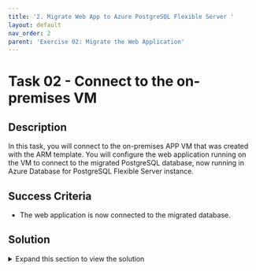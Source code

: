```yaml
---
title: '2. Migrate Web App to Azure PostgreSQL Flexible Server '
layout: default
nav_order: 2
parent: 'Exercise 02: Migrate the Web Application'
---
```


# Task 02 - Connect to the on-premises VM

## Description

In this task, you will connect to the on-premises APP VM that was created with the ARM template. You will configure the web application running on the VM to connect to the migrated PostgreSQL database, now running in Azure Database for PostgreSQL Flexible Server instance.

## Success Criteria

* The web application is now connected to the migrated database.

## Solution

<details markdown="block">
<summary>Expand this section to view the solution</summary>

1. In the **Azure Portal**, navigate to the **Resource Group** that you created for this lab, then select the **On-premises APP VM** named similar to `terrafirm-onprem-app-vm`.

    ![The Resource group with on-premises workload VM highlighted.](../../resources/images/lab02_02_VirtualMachine.png "Azure resource group")

1. On the **Virtual Machine** blade, either use the Search function in the left hand menu or click on Bastion. We will use a bastion host as the method to connect to our VMs as this is a more secure method.

    ![The Virtual machine blade searching for "Bastion".](../../resources/images/lab00_02_BastionSearch.png "Search for Bastion")

    ![The Virtual machine blade with Bastion selected.](../../resources/images/lab00_02_Bastion.png "Bastion")

1. Within the **Bastion** page, enter the following:
    1. **Authentication Type**    VM Password
    1. **Username**               demouser
    1. **VM Password**            <`the secure password you created when you created the VMs in Task01`>

     ![The Bastion Connection page.](../../resources/images/lab00_02_BastionConnection.png "Setup for Bastion")

    >**Note**: You may need to allow popups if they are blocked in your browser.

1. When connectioned to the VM via the Bastion host you will get a screen like this:

    ![Copnnection via Bastion host.](../../resources/images/lab00_02_BastionConnected.png "Bastion Connected")

1. Once connected via Bastion, run the following command to install the git utility on the server by using the clipboard within the session:

    ![Clipboard within the Bastion session.](../../resources/images/lab00_02_BastionClipboard.png "Bastion Clipboard")

1. Click the arrows which will expand the window

     ![Clipboard within the Bastion session.](../../resources/images/lab00_02_UsingBastionClipboard_1.png "Bastion Clipboard")

1. Once connected to the VM via the Bastion host, execute the following command to open the `orders.php` file for the web application in a text editor. The application needs to be configured to connect to the **Azure Database for PostgreSQL Flexible Server** database that was previously migrated.

    ```bash
    sudo nano /var/www/html/orders.php
    ```

    ![orders.php file is open in editor.](../../resources/images/lab02_02_OrdersPhPFile.png "orders.php file")

1. Within the `orders.php` file, set the following values for the **database connection details** section to configure it for the Private Endpoint for your Azure Database for PostgreSQL Flexible Server.

    ![Obtaining the IP address for connecting to the Private Endpoint](../../resources/images/lab02_01_PostgreSQLFlexibleServer_PrivateEndpoint_3.png "IP Address")

    1. **host**: Enter the **IPAddress** for the **Azure Database for PostgreSQL Flexible Server** instance that was previously copied.

    ![orders.php file with database connection details set.](../../resources/images/lab02_02_OrdersPhPWithMigratedServer.png "orders.php file")

1. To save the file, press `^X` (ctrl-X) to exit the editor, press `Y` to save the modified buffer, then press **Enter** to write the changes to the file.

1. Open a new browser tab, and navigate to the following URL to test that the web application is installed. Be sure to use `http://` since the web application is not currently configured for TLS/SSL.

    ```text
    http://<ip-address>/orders.php
    ```

1. The web application will look similar to the following screenshot.

    ![Web application is displayed in web browser.](../../resources/images/lab02_02_WebApplicationMigrated.png "Web application")

1. Note that the database connection IP address has changed from the IP address which was the on-premises PostgreSQL database (typically 10.0.0.4) to the newly migrated database hosted in Azure Database for PostgreSQL Flexible Server.

    >Note: The address might be in IPv6 notation.

    ![Validation of the Web application connected to the migrated PostgreSQL database](../../resources/images/lab02_02_DatabaseConnectionIPAddress.png "IP address of migrated dataabse")

You are now in a position to stop the On-premises server that was hosting the database.

1. In the **Azure Portal**, navigate to the **Resource Group** that you created for this lab, then select the **On-premises Workload VM** named similar to `terrafirm-onprem-workload-vm`.

    ![The Resource group with on-premises workload VM highlighted.](../../resources/images/lab00_02_VirtualMachine.png "Azure resource group")

1. Click stop

![Stopping the on-premises workload VM .](../../resources/images/lab00_02_VirtualMachine_Stop.png "AStop On-prem VM")

1. Click Yes to pop-up requesting that you want to stop the VM.

Congratulations you have migrated the database to Azure and configured the on-premises web application to use this migrated database. You will now Azure Arc-enable the on-premises VM that hosts the web application in the next lab.

</details>
